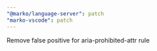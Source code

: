 ```yaml
---
"@marko/language-server": patch
"marko-vscode": patch
---
```


Remove false positive for aria-prohibited-attr rule
